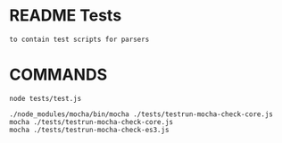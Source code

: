 # README Tests
    to contain test scripts for parsers


# COMMANDS
    node tests/test.js
    
    ./node_modules/mocha/bin/mocha ./tests/testrun-mocha-check-core.js
    mocha ./tests/testrun-mocha-check-core.js
    mocha ./tests/testrun-mocha-check-es3.js